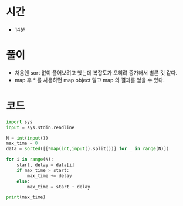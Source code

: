 # 시간
- 14분

# 풀이
- 처음엔 sort 없이 풀어보려고 했는데 복잡도가 오히려 증가해서 별론 것 같다.
- map 후 * 를 사용하면 map object 말고 map 의 결과를 얻을 수 있다.

# 코드

```python
import sys
input = sys.stdin.readline

N = int(input())
max_time = 0
data = sorted([[*map(int,input().split())] for _ in range(N)])

for i in range(N):
    start, delay = data[i]
    if max_time > start:
        max_time += delay
    else:
        max_time = start + delay

print(max_time)
```